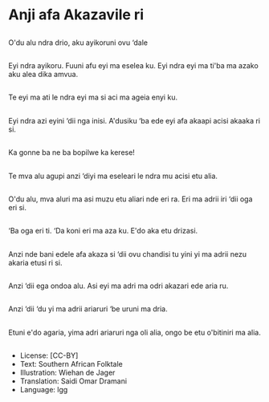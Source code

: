 # Anji afa Akazavile ri

##
O'du alu ndra drio, aku
ayikoruni ovu ‘dale

##
Eyi ndra ayikoru. Fuuni
afu eyi ma eselea ku.
Eyi ndra eyi ma ti'ba
ma azako aku alea dika
amvua.

##
Te eyi ma ati le ndra eyi
ma si aci ma ageia enyi
ku.

##
Eyi ndra azi eyini ‘dii
nga inisi. A'dusiku ‘ba
ede eyi afa akaapi acisi
akaaka ri si.

##
Ka gonne ba ne ba bopilwe ka kerese!

##
Te mva alu agupi anzi
‘diyi ma eseleari le ndra
mu acisi etu alia.

##
O'du alu, mva aluri ma
asi muzu etu aliari nde
eri ra. Eri ma adrii iri ‘dii
oga eri si.

##
‘Ba oga eri ti. ‘Da koni
eri ma aza ku. E'do aka
etu drizasi.

##
Anzi nde bani edele afa
akaza si ‘dii ovu
chandisi tu yini yi ma
adrii nezu akaria etusi ri
si.

##
Anzi ‘dii ega ondoa alu.
Asi eyi ma adri ma odri
akazari ede aria ru.

##
Anzi ‘dii ‘du yi ma adrii
ariaruri ‘be uruni ma
dria.

##
Etuni e'do agaria, yima
adri ariaruri nga oli alia,
ongo be etu o'bitiniri
ma alia.

##
* License: [CC-BY]
* Text: Southern African Folktale
* Illustration: Wiehan de Jager
* Translation: Saidi Omar Dramani
* Language: lgg
